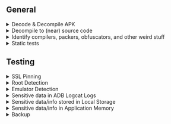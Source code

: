 ## General
<details>
<summary>Decode & Decompile APK</summary>

- `apktool d -o App/ <APPLICATION_NAME>.apk`
    
</details>

<details>
<summary>Decompile to (near) source code</summary>

- `jadx -d App <APPLICATION_NAME>.apk`
    
</details>

<details>
<summary>Identify compilers, packers, obfuscators, and other weird stuff</summary>

- `apkid  --scan-depth 0 -r <apk_filename>.apk`
    
</details>

<details>
<summary>Static tests</summary>

- `jadx -d target_src <apk_filename>.apk`
- `semgrep -c <path>/rules/ <path>/target_src/sources`
    
</details>

## Testing

<details>
<summary>SSL Pinning</summary>
    
</details>

<details>
<summary>Root Detection</summary>
    
</details>

<details>
<summary>Emulator Detection</summary>
    
</details>

<details>
<summary>Sensitive data in ADB Logcat Logs</summary>

- `adb logcat | grep "$(adb shell ps | grep <package-name> | awk '{print $2}')"`
    
</details>

<details>
<summary>Sensitive data/info stored in Local Storage</summary>
    
</details>

<details>
<summary>Sensitive data/info in Application Memory</summary>
    
</details>

<details>
<summary>Backup</summary>

- To backup one application, with its apk
    - `adb backup -apk <package_name> -f <backup_name>.adb`
    
</details>



